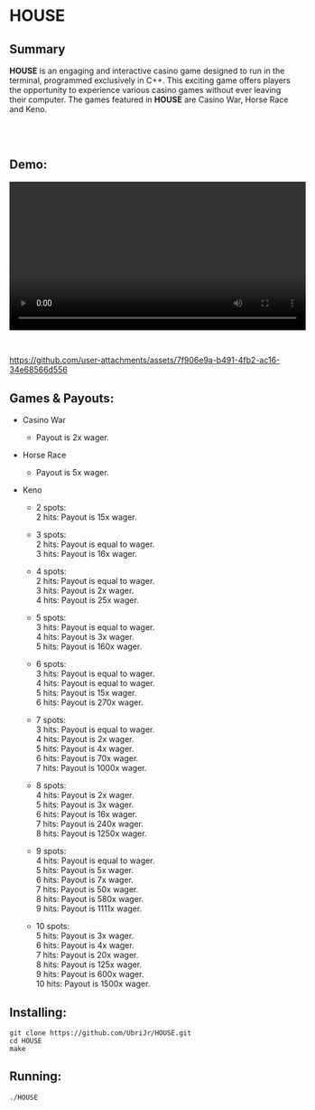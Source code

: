 # HOUSE

## Summary

**HOUSE** is an engaging and interactive casino game designed to run in the terminal, programmed exclusively in C++. This exciting game offers players the opportunity to experience various casino games without ever leaving their computer. The games featured in **HOUSE** are Casino War, Horse Race and Keno.

<br />   

<br />   

## Demo:

<p align="center">
  <video width="525" controls>
    <source src="https://github.com/user-attachments/assets/7f906e9a-b491-4fb2-ac16-34e68566d556" type="video/mp4">
  </video>
</p>
<br />

https://github.com/user-attachments/assets/7f906e9a-b491-4fb2-ac16-34e68566d556

## Games & Payouts:

* Casino War
    - Payout is 2x wager.

* Horse Race
    - Payout is 5x wager. 

* Keno  
    - 2 spots:  
2 hits: Payout is 15x wager.  

    - 3 spots:  
2 hits: Payout is equal to wager.  
3 hits: Payout is 16x wager.  
      
    - 4 spots:  
2 hits: Payout is equal to wager.  
3 hits: Payout is 2x wager.  
4 hits: Payout is 25x wager.  

    - 5 spots:  
3 hits: Payout is equal to wager.  
4 hits: Payout is 3x wager.  
5 hits: Payout is 160x wager.  

    - 6 spots:  
3 hits: Payout is equal to wager.  
4 hits: Payout is equal to wager.  
5 hits: Payout is 15x wager.  
6 hits: Payout is 270x wager.  

    - 7 spots:  
3 hits: Payout is equal to wager.  
4 hits: Payout is 2x wager.  
5 hits: Payout is 4x wager.  
6 hits: Payout is 70x wager.  
7 hits: Payout is 1000x wager.  

    - 8 spots:  
4 hits: Payout is 2x wager.  
5 hits: Payout is 3x wager.  
6 hits: Payout is 16x wager.  
7 hits: Payout is 240x wager.  
8 hits: Payout is 1250x wager.  

    - 9 spots:  
4 hits: Payout is equal to wager.  
5 hits: Payout is 5x wager.  
6 hits: Payout is 7x wager.  
7 hits: Payout is 50x wager.  
8 hits: Payout is 580x wager.  
9 hits: Payout is 1111x wager.  

    - 10 spots:  
5 hits: Payout is 3x wager.  
6 hits: Payout is 4x wager.  
7 hits: Payout is 20x wager.  
8 hits: Payout is 125x wager.  
9 hits: Payout is 600x wager.  
10 hits: Payout is 1500x wager.  


## Installing:

```
git clone https://github.com/UbriJr/HOUSE.git
cd HOUSE
make
```

## Running:

```
./HOUSE
```

